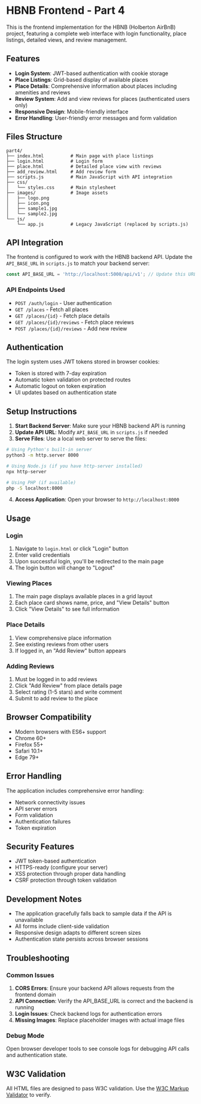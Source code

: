 # HBNB Frontend - Part 4

This is the frontend implementation for the HBNB (Holberton AirBnB) project, featuring a complete web interface with login functionality, place listings, detailed views, and review management.

## Features

- **Login System**: JWT-based authentication with cookie storage
- **Place Listings**: Grid-based display of available places
- **Place Details**: Comprehensive information about places including amenities and reviews
- **Review System**: Add and view reviews for places (authenticated users only)
- **Responsive Design**: Mobile-friendly interface
- **Error Handling**: User-friendly error messages and form validation

## Files Structure

```
part4/
├── index.html          # Main page with place listings
├── login.html          # Login form
├── place.html          # Detailed place view with reviews
├── add_review.html     # Add review form
├── scripts.js          # Main JavaScript with API integration
├── css/
│   └── styles.css      # Main stylesheet
├── images/             # Image assets
│   ├── logo.png
│   ├── icon.png
│   ├── sample1.jpg
│   └── sample2.jpg
└── js/
    └── app.js          # Legacy JavaScript (replaced by scripts.js)
```

## API Integration

The frontend is configured to work with the HBNB backend API. Update the `API_BASE_URL` in `scripts.js` to match your backend server:

```javascript
const API_BASE_URL = 'http://localhost:5000/api/v1'; // Update this URL
```

### API Endpoints Used

- `POST /auth/login` - User authentication
- `GET /places` - Fetch all places
- `GET /places/{id}` - Fetch place details
- `GET /places/{id}/reviews` - Fetch place reviews
- `POST /places/{id}/reviews` - Add new review

## Authentication

The login system uses JWT tokens stored in browser cookies:

- Token is stored with 7-day expiration
- Automatic token validation on protected routes
- Automatic logout on token expiration
- UI updates based on authentication state

## Setup Instructions

1. **Start Backend Server**: Make sure your HBNB backend API is running
2. **Update API URL**: Modify `API_BASE_URL` in `scripts.js` if needed
3. **Serve Files**: Use a local web server to serve the files:

```bash
# Using Python's built-in server
python3 -m http.server 8000

# Using Node.js (if you have http-server installed)
npx http-server

# Using PHP (if available)
php -S localhost:8000
```

4. **Access Application**: Open your browser to `http://localhost:8000`

## Usage

### Login
1. Navigate to `login.html` or click "Login" button
2. Enter valid credentials
3. Upon successful login, you'll be redirected to the main page
4. The login button will change to "Logout"

### Viewing Places
1. The main page displays available places in a grid layout
2. Each place card shows name, price, and "View Details" button
3. Click "View Details" to see full information

### Place Details
1. View comprehensive place information
2. See existing reviews from other users
3. If logged in, an "Add Review" button appears

### Adding Reviews
1. Must be logged in to add reviews
2. Click "Add Review" from place details page
3. Select rating (1-5 stars) and write comment
4. Submit to add review to the place

## Browser Compatibility

- Modern browsers with ES6+ support
- Chrome 60+
- Firefox 55+
- Safari 10.1+
- Edge 79+

## Error Handling

The application includes comprehensive error handling:

- Network connectivity issues
- API server errors
- Form validation
- Authentication failures
- Token expiration

## Security Features

- JWT token-based authentication
- HTTPS-ready (configure your server)
- XSS protection through proper data handling
- CSRF protection through token validation

## Development Notes

- The application gracefully falls back to sample data if the API is unavailable
- All forms include client-side validation
- Responsive design adapts to different screen sizes
- Authentication state persists across browser sessions

## Troubleshooting

### Common Issues

1. **CORS Errors**: Ensure your backend API allows requests from the frontend domain
2. **API Connection**: Verify the API_BASE_URL is correct and the backend is running
3. **Login Issues**: Check backend logs for authentication errors
4. **Missing Images**: Replace placeholder images with actual image files

### Debug Mode

Open browser developer tools to see console logs for debugging API calls and authentication state.

## W3C Validation

All HTML files are designed to pass W3C validation. Use the [W3C Markup Validator](https://validator.w3.org/) to verify.
